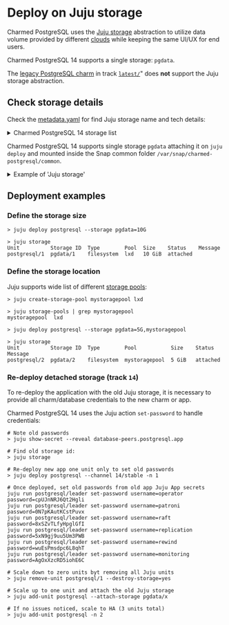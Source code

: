 # Deploy on Juju storage

Charmed PostgreSQL uses the [Juju storage](https://documentation.ubuntu.com/juju/3.6/reference/storage/) abstraction to utilize data volume provided by different [clouds](https://documentation.ubuntu.com/juju/3.6/reference/cloud/#cloud) while keeping the same UI/UX for end users.

Charmed PostgreSQL 14 supports a single storage: `pgdata`.

The [legacy PostgreSQL charm](/explanation/legacy-charm) in track [`latest/`](https://charmhub.io/postgresql?channel=latest/stable)" does **not** support the Juju storage abstraction.

## Check storage details

Check the [metadata.yaml](https://github.com/canonical/postgresql-operator/blob/main/metadata.yaml) for find Juju storage name and tech details:
<details><summary>Charmed PostgreSQL 14 storage list</summary>

```text
storage:
  pgdata:
    type: filesystem
    location: /var/snap/charmed-postgresql/common
```
</details>

Charmed PostgreSQL 14 supports single storage `pgdata` attaching it on `juju deploy` and mounted inside the Snap common folder `/var/snap/charmed-postgresql/common`.

<details><summary>Example of 'Juju storage'</summary>

```text
> juju deploy postgresql

> juju storage
Unit          Storage ID  Type        Size  Status   Message
postgresql/0  pgdata/0    filesystem        pending  

> juju storage
Unit          Storage ID  Type        Pool    Size    Status    Message
postgresql/0  pgdata/0    filesystem  rootfs  97 GiB  attached  

> juju show-storage pgdata/0 
pgdata/0:
  kind: filesystem
  life: alive
  status:
    current: attached
    since: 01 May 2025 18:47:04+02:00
  persistent: false
  attachments:
    units:
      postgresql/0:
        machine: "0"
        location: /var/snap/charmed-postgresql/common
        life: alive

> juju ssh postgresql/0 mount | grep /var/snap/charmed-postgresql/common
/dev/sda1 on /var/snap/charmed-postgresql/common type ext4 (rw,relatime,discard,errors=remount-ro)
```
</details>

## Deployment examples

### Define the storage size

```text
> juju deploy postgresql --storage pgdata=10G

> juju storage
Unit          Storage ID  Type        Pool  Size    Status    Message
postgresql/1  pgdata/1    filesystem  lxd   10 GiB  attached  
```

### Define the storage location

Juju supports wide list of different [storage pools](https://bobcares.com/blog/lxd-create-storage-pool/):

```text
> juju create-storage-pool mystoragepool lxd

> juju storage-pools | grep mystoragepool
mystoragepool  lxd       

> juju deploy postgresql --storage pgdata=5G,mystoragepool

> juju storage
Unit          Storage ID  Type        Pool           Size    Status    Message
postgresql/2  pgdata/2    filesystem  mystoragepool  5 GiB   attached  
```

### Re-deploy detached storage (track `14`)

To re-deploy the application with the old Juju storage, it is necessary to provide all charm/database  credentials to the new charm or app. 

Charmed PostgreSQL 14 uses the Juju action `set-password` to handle credentials:

```text
# Note old passwords
> juju show-secret --reveal database-peers.postgresql.app

# Find old storage id:
> juju storage

# Re-deploy new app one unit only to set old passwords
> juju deploy postgresql --channel 14/stable -n 1

# Once deployed, set old passwords from old app Juju App secrets
juju run postgresql/leader set-password username=operator password=cpUJnNRJ6Qt2Hgli 
juju run postgresql/leader set-password username=patroni password=0N7pKAutKCstPuvx
juju run postgresql/leader set-password username=raft password=8xSZvTLfyHpglGfI
juju run postgresql/leader set-password username=replication password=5xN9gj9uu5Um3PWB 
juju run postgresql/leader set-password username=rewind password=wuEsPmsdpc6L8qhT 
juju run postgresql/leader set-password username=monitoring password=AgOxXzcRD5iohE6C

# Scale down to zero units byt removing all Juju units
> juju remove-unit postgresql/1 --destroy-storage=yes

# Scale up to one unit and attach the old Juju storage
> juju add-unit postgresql --attach-storage pgdata/x

# If no issues noticed, scale to HA (3 units total)
> juju add-unit postgresql -n 2
```
